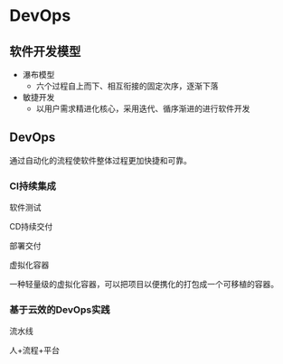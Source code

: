 # DevOps

## 软件开发模型

- 瀑布模型
	- 六个过程自上而下、相互衔接的固定次序，逐渐下落
- 敏捷开发
	- 以用户需求精进化核心，采用迭代、循序渐进的进行软件开发

## DevOps

通过自动化的流程使软件整体过程更加快捷和可靠。

### CI持续集成

软件测试

CD持续交付

部署交付

虚拟化容器

一种轻量级的虚拟化容器，可以把项目以便携化的打包成一个可移植的容器。

### 基于云效的DevOps实践

流水线

人+流程+平台


